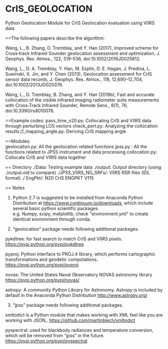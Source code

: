 # CrIS_GEOLOCATION

Python Geolocation Module for CrIS Geolocation evaluation using VIIRS data 

==The following papers describe the algorithm: 

Wang, L., B. Zhang, D. Tremblay, and Y. Han (2017), Improved scheme for Cross‐track Infrared Sounder geolocation assessment and optimization, J. Geophys. Res. Atmos., 122, 519–536, doi:10.1002/2016JD025812.

Wang, L., D. A. Tremblay, Y. Han, M. Esplin, D. E. Hagan, J. Predina, L. Suwinski, X. Jin, and Y. Chen (2013), Geolocation assessment for CrIS sensor data records, J. Geophys. Res. Atmos., 118, 12,690–12,704, doi:10.1002/2013JD020376.

Wang, L., D. Tremblay, B. Zhang, and Y. Han (2016b), Fast and accurate collocation of the visible infrared imaging radiometer suite measurements with Cross‐Track Infrared Sounder, Remote Sens., 8(1), 76, doi:10.3390/rs8010076.


==Example codes: 
pass_time_n20.py: Collocating CrIS and VIIRS data through perturbing LOS vectors
check_pert.py: Analyzing the collocation results 
j1_mapping_angle.py: Deriving CrIS mapping angle 

==Modules:  
geolocaiton.py: All the geolocation related functions
jpss.py       : All the functions related to JPSS instrument and data processing
collocation.py: Collocate CrIS and VIIRS data together
 
== Directory
./Data: Testing example data 
./output: Output directory (using ./output.old to compare)
./JPSS_VIIRS_NG_SRFs/:  VIIRS RSR files (IDL format)
./ EngPkt/: N20 CrIS ENGPKT V115

== Notes

1) Python 2.7 is suggested to be installed from Anaconda Python Distribution at  https://www.continuum.io/downloads, which include several basic python scientific packages.  
e.g. Numpy, scipy, matplotlib, 
check "environment.yml" to create identical environment through conda. 

2) “geolocation” package needs following additional packages. 

pykdtree: for fast search to match CrIS and VIIRS pixels.
https://pypi.python.org/pypi/pykdtree 

pyproj: Python interface to PROJ.4 library, which performs cartographic transformations and geodetic computations.
https://pypi.python.org/pypi/pyproj 

novas: The United States Naval Observatory NOVAS astronomy library
https://pypi.python.org/pypi/novas/ 

astropy: A community Python Library for Astronomy. Astropy is included by default in the Anaconda Python Distribution
http://www.astropy.org/ 


3) “jpss” package needs following additional packages.

xmltodict is a Python module that makes working with XML feel like you are working with JSON,.
https://github.com/martinblech/xmltodict

pyspectral: used for blackbody radiances and temperature conversion, which will be removed from “jpss” in the future. 
https://pypi.python.org/pypi/pyspectral 
